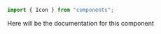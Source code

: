 ```js
import { Icon } from "components";
```

Here will be the documentation for this component

<!-- PROPS -->
<!-- A propsTable will be rendered here in Storybook -->
